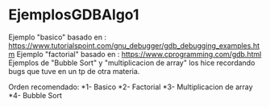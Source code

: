 # EjemplosGDBAlgo1
Ejemplo "basico" basado en : https://www.tutorialspoint.com/gnu_debugger/gdb_debugging_examples.htm
Ejemplo "factorial" basado en : https://www.cprogramming.com/gdb.html
Ejemplos de "Bubble Sort" y "multiplicacion de array" los hice recordando bugs que tuve en un tp de otra materia.

Orden recomendado:
*1- Basico
*2- Factorial
*3- Multiplicacion de array
*4- Bubble Sort

